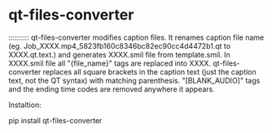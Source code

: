 qt-files-converter
==================
::::::::::
qt-files-converter modifies caption files.
It renames caption file name (eg. Job_XXXX.mp4_5823fb160c8346bc82ec90cc4d4472b1.qt to XXXX.qt.text.)
and generates XXXX.smil file from template.smil.
In XXXX.smil file all "{file_name}" tags are replaced into XXXX.
qt-files-converter replaces all square brackets in the caption text (just the caption text, not the QT syntax)
with matching parenthesis.
"[BLANK_AUDIO]" tags and the ending time codes are removed anywhere it appears.


Instaltion:

pip install qt-files-converter
